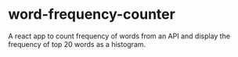 # word-frequency-counter
A react app to count frequency of words from an API and display the frequency of top 20 words as a histogram.
